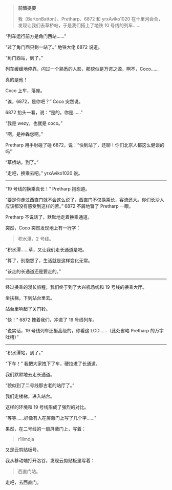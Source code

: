 > **前情提要**
>
> 我（BartonBatton）、Pretharp、6872 和 yrxAviko1020 在十里河会合，发现让我们去草桥站，于是我们搭上了地铁 10 号线的列车……

“列车运行前方是角门西站……”

“过了角门西只剩一站了。” 地铁大佬 6872 说道。

“角门西站，到了。”

列车缓缓地停靠，闪过一个熟悉的人影，那貌似是万谔之源，啊不，Coco……

真的是他！

Coco 上车，落座。

“诶，6872，是你吧？” Coco 突然说。

6872 抬头一看，说：“是的。你是……”

“我是 wezy，也就是 coco。”

“啊，是神犇您啊。”

Pretharp 用手肘碰了碰 6872，说：“快到站了，还聊！你们北京人都这么健谈的吗”

“草桥站，到了。”

“走吧，换乘去吧。” yrxAviko1020 说。

------

“19 号线的换乘真长！” Pretharp 抱怨道。

“要是你走过西直门就不会这么说了，西直门不仅换乘长，客流还大。你们长沙人应该都没有感受到这样的苦。” 6872 不屑地瞥了 Pretharp 一眼。

Pretharp 不说话了，默默地走着换乘通道。

突然，Coco 突然发现地上有一行字：

> 积水潭，2 号线。

“积水潭……草，又让我们走长通道是吧。

“算了，别抱怨了，生活就是这样变化无常。

“该走的长通道还是要走的。”

------

经过换乘的漫长旅程，我们终于到了大兴机场线和 19 号线的换乘大厅。

坐扶梯，下到站台里去。

站台里响起了关门铃。

“快！” 6872 拽着我们，冲进了 19 号线列车。

“说实话，19 号线列车还挺高级的，你看这 LCD……（此处省略 Pretharp 的万字吐槽）”

------

“积水潭站，到了。”

“下车！” 我把大家拽下了车，硬拉进了长通道。

我们默默地去走长通道。

“貌似到了二号线那古老的站厅了。”

我们走楼梯，进入站台。

这样的环境和 19 号线形成了强烈的对比。

“等等……好像有人在屏蔽门上写了几个字……”

果然，在二号线的一扇屏蔽门上，写着：

> r1llmdja

又是云剪贴板号。

我从移动端打开洛谷，发现云剪贴板里写着：

> 西直门站。

走吧，去西直门。